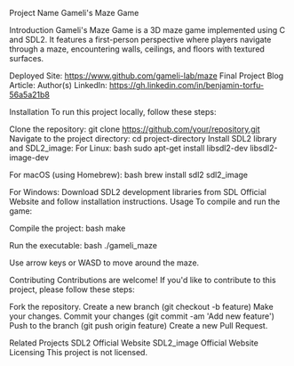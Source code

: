 Project Name
Gameli's Maze Game

Introduction
Gameli's Maze Game is a 3D maze game implemented using C and SDL2. It features a first-person perspective where players navigate through a maze, encountering walls, ceilings, and floors with textured surfaces.

Deployed Site: https://www.github.com/gameli-lab/maze
Final Project Blog Article: 
Author(s) LinkedIn: https://gh.linkedin.com/in/benjamin-torfu-56a5a21b8

Installation
To run this project locally, follow these steps:

Clone the repository: git clone https://github.com/your/repository.git
Navigate to the project directory: cd project-directory
Install SDL2 library and SDL2_image:
For Linux:
bash
sudo apt-get install libsdl2-dev libsdl2-image-dev

For macOS (using Homebrew):
bash
brew install sdl2 sdl2_image

For Windows:
Download SDL2 development libraries from SDL Official Website and follow installation instructions.
Usage
To compile and run the game:

Compile the project:
bash
make

Run the executable:
bash
./gameli_maze

Use arrow keys or WASD to move around the maze.

Contributing
Contributions are welcome! If you'd like to contribute to this project, please follow these steps:

Fork the repository.
Create a new branch (git checkout -b feature)
Make your changes.
Commit your changes (git commit -am 'Add new feature')
Push to the branch (git push origin feature)
Create a new Pull Request.

Related Projects
SDL2 Official Website
SDL2_image Official Website
Licensing
This project is not licensed.


